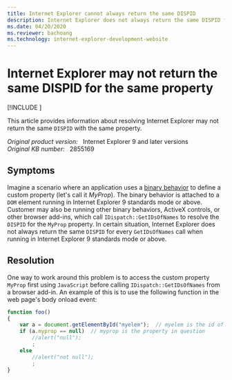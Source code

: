 ```yaml
---
title: Internet Explorer cannot always return the same DISPID
description: Internet Explorer does not always return the same DISPID for every GetIDsOfNames call when running in Internet Explorer 9 Standards Mode or above.
ms.date: 04/20/2020
ms.reviewer: bachoang
ms.technology: internet-explorer-development-website
---
```

# Internet Explorer may not return the same DISPID for the same property

[!INCLUDE [](../../../includes/browsers-important.md)]

This article provides information about resolving Internet Explorer may not return the same `DISPID` with the same property.

_Original product version:_ &nbsp; Internet Explorer 9 and later versions  
_Original KB number:_ &nbsp; 2855169

## Symptoms

Imagine a scenario where an application uses a [binary behavior](/previous-versions/windows/internet-explorer/ie-developer/platform-apis/aa744098(v=vs.85)) to define a custom property (let's call it *MyProp*). The binary behavior is attached to a `DOM` element running in Internet Explorer 9 standards mode or above. Customer may also be running other binary behaviors, ActiveX controls, or other browser add-ins, which call `IDispatch::GetIDsOfNames` to resolve the `DISPID` for the `MyProp` property. In certain situation, Internet Explorer does not always return the same `DISPID` for every `GetIDsOfNames` call when running in Internet Explorer 9 standards mode or above.

## Resolution

One way to work around this problem is to access the custom property `MyProp` first using `JavaScript` before calling `IDispatch::GetIDsOfNames` from a browser add-in. An example of this is to use the following function in the web page's body onload event:

```js
function foo()
{
    var a = document.getElementById("myelem");  // myelem is the id of the element which has the attached binary behavior
    if (a.myprop == null)  // myprop is the property in question
        //alert("null");
        ;
    else
        //alert("not null");
        ;
}
```
